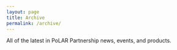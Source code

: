```yaml
---
layout: page
title: Archive
permalink: /archive/
---
```


All of the latest in PoLAR Partnership news, events, and products.
